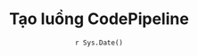 ---
title : "Tạo luồng CodePipeline"
date :  "`r Sys.Date()`" 
weight : 6
chapter : false
pre : " <b> 6. </b> "
---